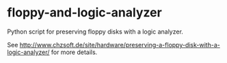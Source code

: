 # floppy-and-logic-analyzer
Python script for preserving floppy disks with a logic analyzer.

See http://www.chzsoft.de/site/hardware/preserving-a-floppy-disk-with-a-logic-analyzer/ for more details.
